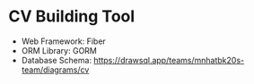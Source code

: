 # CV Building Tool
- Web Framework: Fiber
- ORM Library: GORM
- Database Schema: https://drawsql.app/teams/mnhatbk20s-team/diagrams/cv
